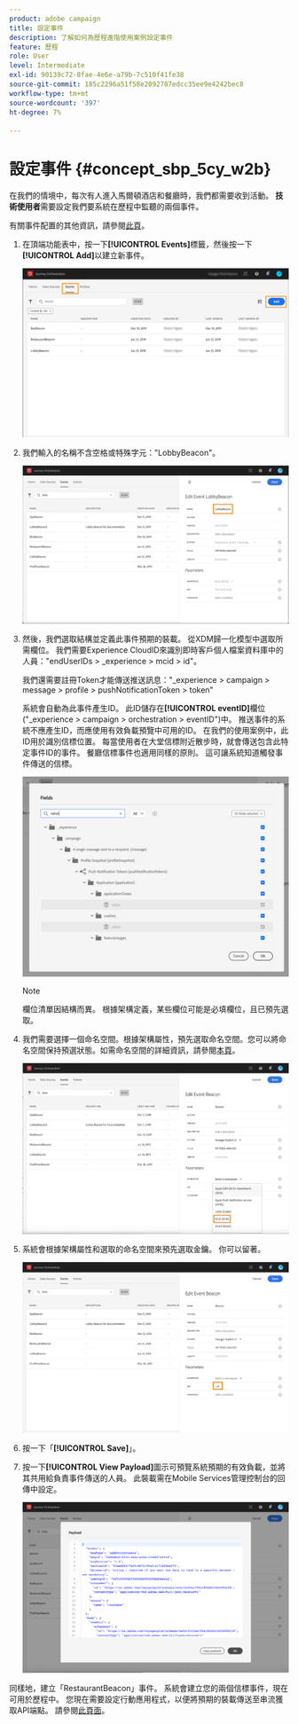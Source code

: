 ```yaml
---
product: adobe campaign
title: 設定事件
description: 了解如何為歷程進階使用案例設定事件
feature: 歷程
role: User
level: Intermediate
exl-id: 90139c72-8fae-4e6e-a79b-7c510f41fe38
source-git-commit: 185c2296a51f58e2092787edcc35ee9e4242bec8
workflow-type: tm+mt
source-wordcount: '397'
ht-degree: 7%

---
```


# 設定事件 {#concept_sbp_5cy_w2b}

在我們的情境中，每次有人進入馬爾頓酒店和餐廳時，我們都需要收到活動。 **技術使用者**&#x200B;需要設定我們要系統在歷程中監聽的兩個事件。

有關事件配置的其他資訊，請參閱[此頁](../event/about-events.md)。

1. 在頂端功能表中，按一下&#x200B;**[!UICONTROL Events]**&#x200B;標籤，然後按一下&#x200B;**[!UICONTROL Add]**&#x200B;以建立新事件。

   ![](../assets/journeyuc1_1.png)

1. 我們輸入的名稱不含空格或特殊字元：&quot;LobbyBeacon&quot;。

   ![](../assets/journeyuc2_1.png)

1. 然後，我們選取結構並定義此事件預期的裝載。 從XDM歸一化模型中選取所需欄位。 我們需要Experience CloudID來識別即時客戶個人檔案資料庫中的人員：&quot;endUserIDs > _experience > mcid > id&quot;。

   我們還需要註冊Token才能傳送推送訊息：&quot;_experience > campaign > message > profile > pushNotificationToken > token&quot;

   系統會自動為此事件產生ID。 此ID儲存在&#x200B;**[!UICONTROL eventID]**&#x200B;欄位(&quot;_experience > campaign > orchestration > eventID&quot;)中。 推送事件的系統不應產生ID，而應使用有效負載預覽中可用的ID。 在我們的使用案例中，此ID用於識別信標位置。 每當使用者在大堂信標附近散步時，就會傳送包含此特定事件ID的事件。 餐廳信標事件也適用同樣的原則。 這可讓系統知道觸發事件傳送的信標。

   ![](../assets/journeyuc2_2.png)

   >[!NOTE]
   >
   >欄位清單因結構而異。 根據架構定義，某些欄位可能是必填欄位，且已預先選取。

1. 我們需要選擇一個命名空間。根據架構屬性，預先選取命名空間。您可以將命名空間保持預選狀態。如需命名空間的詳細資訊，請參閱[本頁](../event/selecting-the-namespace.md)。

   ![](../assets/journeyuc2_4.png)

1. 系統會根據架構屬性和選取的命名空間來預先選取金鑰。 你可以留著。

   ![](../assets/journeyuc2_4bis.png)

1. 按一下「**[!UICONTROL Save]**」。

1. 按一下&#x200B;**[!UICONTROL View Payload]**&#x200B;圖示可預覽系統預期的有效負載，並將其共用給負責事件傳送的人員。  此裝載需在Mobile Services管理控制台的回傳中設定。

   ![](../assets/journeyuc2_5.png)

同樣地，建立「RestaurantBeacon」事件。 系統會建立您的兩個信標事件，現在可用於歷程中。 您現在需要設定行動應用程式，以便將預期的裝載傳送至串流獲取API端點。 請參閱[此頁面](../event/additional-steps-to-send-events-to-journey-orchestration.md)。
